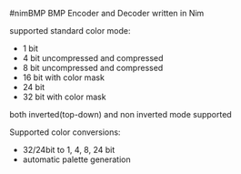 #nimBMP
BMP Encoder and Decoder written in Nim

supported standard color mode:

  - 1 bit
  - 4 bit uncompressed and compressed
  - 8 bit uncompressed and compressed
  - 16 bit with color mask
  - 24 bit
  - 32 bit with color mask
  
both inverted(top-down) and non inverted mode supported

Supported color conversions:

- 32/24bit to 1, 4, 8, 24 bit
- automatic palette generation
